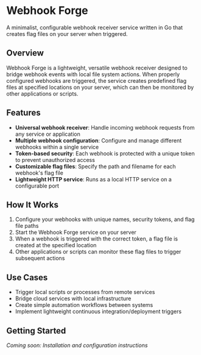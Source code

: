 # Webhook Forge

A minimalist, configurable webhook receiver service written in Go that creates flag files on your server when triggered.

## Overview

Webhook Forge is a lightweight, versatile webhook receiver designed to bridge webhook events with local file system actions. When properly configured webhooks are triggered, the service creates predefined flag files at specified locations on your server, which can then be monitored by other applications or scripts.

## Features

- **Universal webhook receiver**: Handle incoming webhook requests from any service or application
- **Multiple webhook configuration**: Configure and manage different webhooks within a single service
- **Token-based security**: Each webhook is protected with a unique token to prevent unauthorized access
- **Customizable flag files**: Specify the path and filename for each webhook's flag file
- **Lightweight HTTP service**: Runs as a local HTTP service on a configurable port

## How It Works

1. Configure your webhooks with unique names, security tokens, and flag file paths
2. Start the Webhook Forge service on your server
3. When a webhook is triggered with the correct token, a flag file is created at the specified location
4. Other applications or scripts can monitor these flag files to trigger subsequent actions

## Use Cases

- Trigger local scripts or processes from remote services
- Bridge cloud services with local infrastructure
- Create simple automation workflows between systems
- Implement lightweight continuous integration/deployment triggers

## Getting Started

_Coming soon: Installation and configuration instructions_
